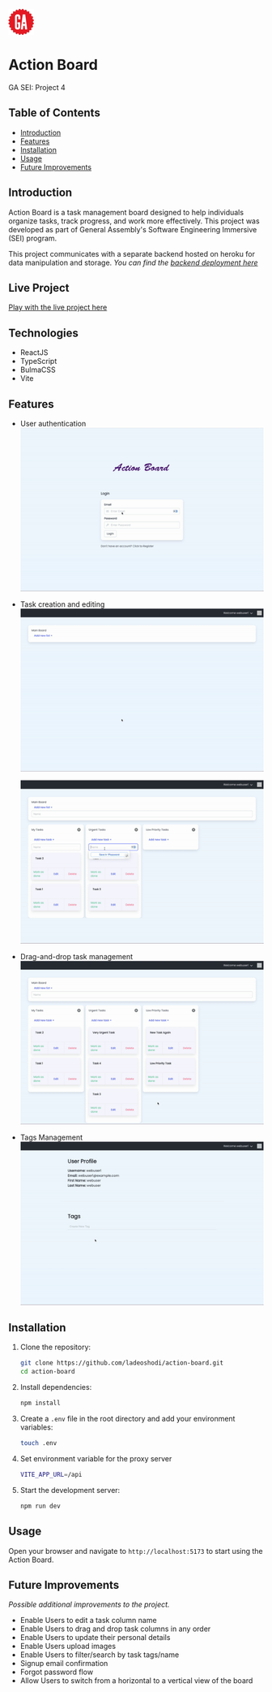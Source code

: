 ![GA Logo](readme-assets/GA-logo.png)

# Action Board

GA SEI: Project 4

## Table of Contents

- [Introduction](#introduction)
- [Features](#features)
- [Installation](#installation)
- [Usage](#usage)
- [Future Improvements](#future-improvements)

## Introduction

Action Board is a task management board designed to help individuals organize tasks, track progress, and work more effectively. This project was developed as part of General Assembly's Software Engineering Immersive (SEI) program.

This project communicates with a separate backend hosted on heroku for data manipulation and storage. _You can find the [backend deployment here](https://github.com/ladeoshodi/action-board-api)_

## Live Project

[Play with the live project here](https://action-board.netlify.app)

## Technologies

- ReactJS
- TypeScript
- BulmaCSS
- Vite

## Features

- User authentication <br>
  ![Action Board Login](readme-assets/actionboard-login.gif)

- Task creation and editing <br>
  ![Action Board Task List](readme-assets/actionboard-createtasklist.gif) <br>

  ![Action Board Task](readme-assets/actionboard-createtask.gif)

- Drag-and-drop task management <br>
  ![Action Board Task](readme-assets/actionboard-dnd.gif)

- Tags Management <br>
  ![Action Board Task](readme-assets/actionboard-tags.gif)

## Installation

1. Clone the repository:

   ```sh
   git clone https://github.com/ladeoshodi/action-board.git
   cd action-board
   ```

2. Install dependencies:

   ```sh
   npm install
   ```

3. Create a `.env` file in the root directory and add your environment variables:

   ```sh
   touch .env
   ```

4. Set environment variable for the proxy server

   ```sh
   VITE_APP_URL=/api
   ```

5. Start the development server:
   ```sh
   npm run dev
   ```

## Usage

Open your browser and navigate to `http://localhost:5173` to start using the Action Board.

## Future Improvements

_Possible additional improvements to the project._

- Enable Users to edit a task column name
- Enable Users to drag and drop task columns in any order
- Enable Users to update their personal details
- Enable Users upload images
- Enable Users to filter/search by task tags/name
- Signup email confirmation
- Forgot password flow
- Allow Users to switch from a horizontal to a vertical view of the board

